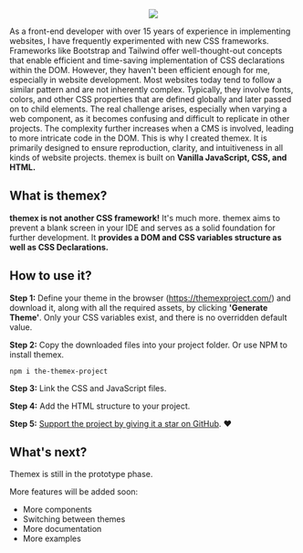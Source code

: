 <p align="center"><a href="https://themexproject.com/"><img src="https://github.com/karstenbiedermann/themex-project/assets/114942316/ba8eb000-b144-440a-a86a-88b944a06d3c">
 </a></p>

As a front-end developer with over 15 years of experience in implementing websites, I have frequently experimented with new CSS frameworks. Frameworks like Bootstrap and Tailwind offer well-thought-out concepts that enable efficient and time-saving implementation of CSS declarations within the DOM. However, they haven't been efficient enough for me, especially in website development. Most websites today tend to follow a similar pattern and are not inherently complex. Typically, they involve fonts, colors, and other CSS properties that are defined globally and later passed on to child elements. The real challenge arises, especially when varying a web component, as it becomes confusing and difficult to replicate in other projects. The complexity further increases when a CMS is involved, leading to more intricate code in the DOM. This is why I created themex. It is primarily designed to ensure reproduction, clarity, and intuitiveness in all kinds of website projects. themex is built on **Vanilla JavaScript, CSS, and HTML.**

## What is themex?

**themex is not another CSS framework!** It's much more. themex aims to prevent a blank screen in your IDE and serves as a solid foundation for further development. It **provides a DOM and CSS variables structure as well as CSS Declarations.**

## How to use it?

**Step 1:** Define your theme in the browser (https://themexproject.com/) and download it, along with all the required assets, by clicking **'Generate Theme'**. Only your CSS variables exist, and there is no overridden default value.

**Step 2:** Copy the downloaded files into your project folder. Or use NPM to install themex.

```shell
npm i the-themex-project
```

**Step 3:** Link the CSS and JavaScript files.

**Step 4:** Add the HTML structure to your project.

**Step 5:** [Support the project by giving it a star on GitHub](https://github.com/karstenbiedermann/themex-project). ❤️

## What's next?

Themex is still in the prototype phase.

More features will be added soon:

- More components
- Switching between themes
- More documentation
- More examples
